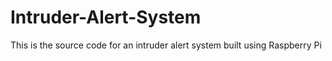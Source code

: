 # Intruder-Alert-System

This is the source code for an intruder alert system built using Raspberry Pi
